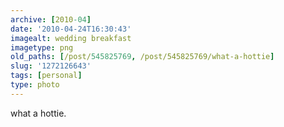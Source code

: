 ```yaml
---
archive: [2010-04]
date: '2010-04-24T16:30:43'
imagealt: wedding breakfast
imagetype: png
old_paths: [/post/545825769, /post/545825769/what-a-hottie]
slug: '1272126643'
tags: [personal]
type: photo
---
```


what a hottie.

